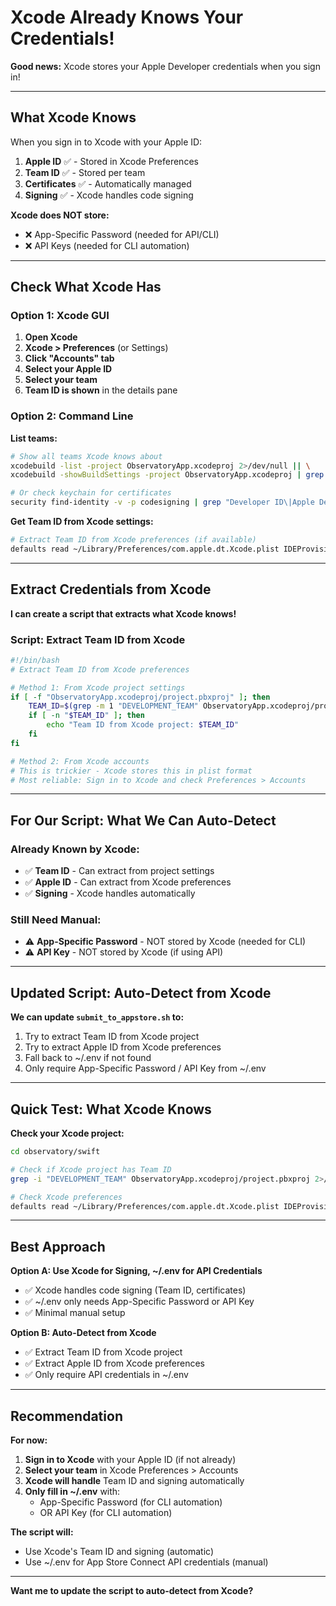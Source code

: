 # Xcode Already Knows Your Credentials!

**Good news:** Xcode stores your Apple Developer credentials when you sign in!

---

## What Xcode Knows

When you sign in to Xcode with your Apple ID:

1. **Apple ID** ✅ - Stored in Xcode Preferences
2. **Team ID** ✅ - Stored per team
3. **Certificates** ✅ - Automatically managed
4. **Signing** ✅ - Xcode handles code signing

**Xcode does NOT store:**
- ❌ App-Specific Password (needed for API/CLI)
- ❌ API Keys (needed for CLI automation)

---

## Check What Xcode Has

### Option 1: Xcode GUI

1. **Open Xcode**
2. **Xcode > Preferences** (or Settings)
3. **Click "Accounts" tab**
4. **Select your Apple ID**
5. **Select your team**
6. **Team ID is shown** in the details pane

### Option 2: Command Line

**List teams:**
```bash
# Show all teams Xcode knows about
xcodebuild -list -project ObservatoryApp.xcodeproj 2>/dev/null || \
xcodebuild -showBuildSettings -project ObservatoryApp.xcodeproj | grep DEVELOPMENT_TEAM

# Or check keychain for certificates
security find-identity -v -p codesigning | grep "Developer ID\|Apple Development"
```

**Get Team ID from Xcode settings:**
```bash
# Extract Team ID from Xcode preferences (if available)
defaults read ~/Library/Preferences/com.apple.dt.Xcode.plist IDEProvisioningTeams 2>/dev/null | grep -A 1 "$APPLE_ID" | tail -1 | grep -o '[A-Z0-9]\{10\}'
```

---

## Extract Credentials from Xcode

**I can create a script that extracts what Xcode knows!**

### Script: Extract Team ID from Xcode

```bash
#!/bin/bash
# Extract Team ID from Xcode preferences

# Method 1: From Xcode project settings
if [ -f "ObservatoryApp.xcodeproj/project.pbxproj" ]; then
    TEAM_ID=$(grep -m 1 "DEVELOPMENT_TEAM" ObservatoryApp.xcodeproj/project.pbxproj | sed 's/.*DEVELOPMENT_TEAM = \([^;]*\).*/\1/' | tr -d ' ')
    if [ -n "$TEAM_ID" ]; then
        echo "Team ID from Xcode project: $TEAM_ID"
    fi
fi

# Method 2: From Xcode accounts
# This is trickier - Xcode stores this in plist format
# Most reliable: Sign in to Xcode and check Preferences > Accounts
```

---

## For Our Script: What We Can Auto-Detect

### Already Known by Xcode:
- ✅ **Team ID** - Can extract from project settings
- ✅ **Apple ID** - Can extract from Xcode preferences
- ✅ **Signing** - Xcode handles automatically

### Still Need Manual:
- ⚠️ **App-Specific Password** - NOT stored by Xcode (needed for CLI)
- ⚠️ **API Key** - NOT stored by Xcode (if using API)

---

## Updated Script: Auto-Detect from Xcode

**We can update `submit_to_appstore.sh` to:**
1. Try to extract Team ID from Xcode project
2. Try to extract Apple ID from Xcode preferences
3. Fall back to ~/.env if not found
4. Only require App-Specific Password / API Key from ~/.env

---

## Quick Test: What Xcode Knows

**Check your Xcode project:**
```bash
cd observatory/swift

# Check if Xcode project has Team ID
grep -i "DEVELOPMENT_TEAM" ObservatoryApp.xcodeproj/project.pbxproj 2>/dev/null || echo "No Xcode project yet"

# Check Xcode preferences
defaults read ~/Library/Preferences/com.apple.dt.Xcode.plist IDEProvisioningTeams 2>/dev/null | head -20
```

---

## Best Approach

**Option A: Use Xcode for Signing, ~/.env for API Credentials**
- ✅ Xcode handles code signing (Team ID, certificates)
- ✅ ~/.env only needs App-Specific Password or API Key
- ✅ Minimal manual setup

**Option B: Auto-Detect from Xcode**
- ✅ Extract Team ID from Xcode project
- ✅ Extract Apple ID from Xcode preferences
- ✅ Only require API credentials in ~/.env

---

## Recommendation

**For now:**
1. **Sign in to Xcode** with your Apple ID (if not already)
2. **Select your team** in Xcode Preferences > Accounts
3. **Xcode will handle** Team ID and signing automatically
4. **Only fill in ~/.env** with:
   - App-Specific Password (for CLI automation)
   - OR API Key (for CLI automation)

**The script will:**
- Use Xcode's Team ID and signing (automatic)
- Use ~/.env for App Store Connect API credentials (manual)

---

**Want me to update the script to auto-detect from Xcode?**

